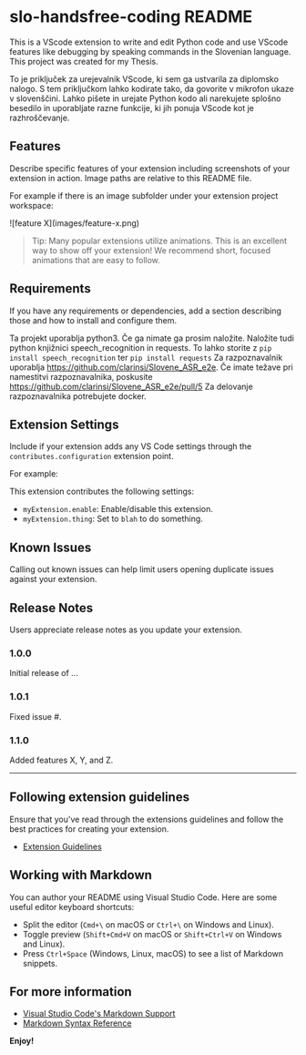 # slo-handsfree-coding README

This is a VScode extension to write and edit Python code and use VScode features like debugging by speaking commands in the Slovenian language.
This project was created for my Thesis.

To je priključek za urejevalnik VScode, ki sem ga ustvarila za diplomsko nalogo. S tem priključkom lahko kodirate tako, da govorite v mikrofon ukaze v slovenščini.
Lahko pišete in urejate Python kodo ali narekujete splošno besedilo in uporabljate razne funkcije, ki jih ponuja VScode kot je razhroščevanje. 

## Features

Describe specific features of your extension including screenshots of your extension in action. Image paths are relative to this README file.

For example if there is an image subfolder under your extension project workspace:

\!\[feature X\]\(images/feature-x.png\)

> Tip: Many popular extensions utilize animations. This is an excellent way to show off your extension! We recommend short, focused animations that are easy to follow.

## Requirements

If you have any requirements or dependencies, add a section describing those and how to install and configure them.

Ta projekt uporablja python3. Če ga nimate ga prosim naložite.
Naložite tudi python knjižnici speech_recognition in requests. To lahko storite z `pip install speech_recognition` ter `pip install requests`
Za razpoznavalnik uporablja https://github.com/clarinsi/Slovene_ASR_e2e.
Če imate težave pri namestitvi razpoznavalnika, poskusite https://github.com/clarinsi/Slovene_ASR_e2e/pull/5
Za delovanje razpoznavalnika potrebujete docker.


## Extension Settings

Include if your extension adds any VS Code settings through the `contributes.configuration` extension point.

For example:

This extension contributes the following settings:

* `myExtension.enable`: Enable/disable this extension.
* `myExtension.thing`: Set to `blah` to do something.

## Known Issues

Calling out known issues can help limit users opening duplicate issues against your extension.

## Release Notes

Users appreciate release notes as you update your extension.

### 1.0.0

Initial release of ...

### 1.0.1

Fixed issue #.

### 1.1.0

Added features X, Y, and Z.

---

## Following extension guidelines

Ensure that you've read through the extensions guidelines and follow the best practices for creating your extension.

* [Extension Guidelines](https://code.visualstudio.com/api/references/extension-guidelines)

## Working with Markdown

You can author your README using Visual Studio Code. Here are some useful editor keyboard shortcuts:

* Split the editor (`Cmd+\` on macOS or `Ctrl+\` on Windows and Linux).
* Toggle preview (`Shift+Cmd+V` on macOS or `Shift+Ctrl+V` on Windows and Linux).
* Press `Ctrl+Space` (Windows, Linux, macOS) to see a list of Markdown snippets.

## For more information

* [Visual Studio Code's Markdown Support](http://code.visualstudio.com/docs/languages/markdown)
* [Markdown Syntax Reference](https://help.github.com/articles/markdown-basics/)

**Enjoy!**
